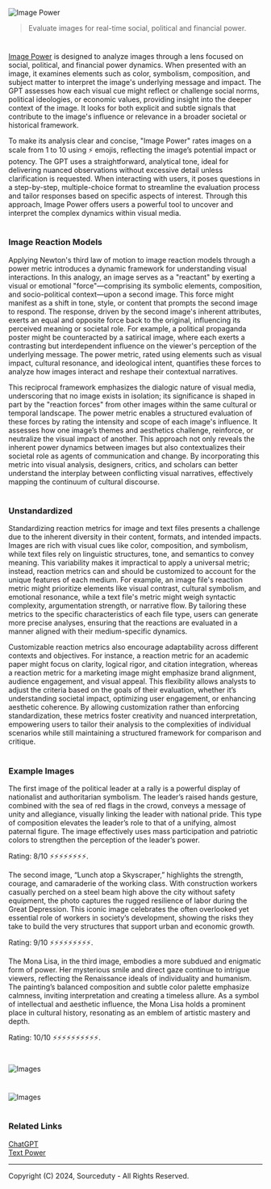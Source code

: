 ![Image Power](https://github.com/user-attachments/assets/2638a3eb-50e5-4ab5-90f6-f10b7a4805ad)

> Evaluate images for real-time social, political and financial power.
#

[Image Power](https://chatgpt.com/g/g-LcDhBwFES-image-power) is designed to analyze images through a lens focused on social, political, and financial power dynamics. When presented with an image, it examines elements such as color, symbolism, composition, and subject matter to interpret the image's underlying message and impact. The GPT assesses how each visual cue might reflect or challenge social norms, political ideologies, or economic values, providing insight into the deeper context of the image. It looks for both explicit and subtle signals that contribute to the image's influence or relevance in a broader societal or historical framework.

To make its analysis clear and concise, "Image Power" rates images on a scale from 1 to 10 using ⚡ emojis, reflecting the image’s potential impact or potency. The GPT uses a straightforward, analytical tone, ideal for delivering nuanced observations without excessive detail unless clarification is requested. When interacting with users, it poses questions in a step-by-step, multiple-choice format to streamline the evaluation process and tailor responses based on specific aspects of interest. Through this approach, Image Power offers users a powerful tool to uncover and interpret the complex dynamics within visual media.

#
### Image Reaction Models

Applying Newton's third law of motion to image reaction models through a power metric introduces a dynamic framework for understanding visual interactions. In this analogy, an image serves as a "reactant" by exerting a visual or emotional "force"—comprising its symbolic elements, composition, and socio-political context—upon a second image. This force might manifest as a shift in tone, style, or content that prompts the second image to respond. The response, driven by the second image's inherent attributes, exerts an equal and opposite force back to the original, influencing its perceived meaning or societal role. For example, a political propaganda poster might be counteracted by a satirical image, where each exerts a contrasting but interdependent influence on the viewer's perception of the underlying message. The power metric, rated using elements such as visual impact, cultural resonance, and ideological intent, quantifies these forces to analyze how images interact and reshape their contextual narratives.

This reciprocal framework emphasizes the dialogic nature of visual media, underscoring that no image exists in isolation; its significance is shaped in part by the "reaction forces" from other images within the same cultural or temporal landscape. The power metric enables a structured evaluation of these forces by rating the intensity and scope of each image's influence. It assesses how one image’s themes and aesthetics challenge, reinforce, or neutralize the visual impact of another. This approach not only reveals the inherent power dynamics between images but also contextualizes their societal role as agents of communication and change. By incorporating this metric into visual analysis, designers, critics, and scholars can better understand the interplay between conflicting visual narratives, effectively mapping the continuum of cultural discourse.

#
### Unstandardized

Standardizing reaction metrics for image and text files presents a challenge due to the inherent diversity in their content, formats, and intended impacts. Images are rich with visual cues like color, composition, and symbolism, while text files rely on linguistic structures, tone, and semantics to convey meaning. This variability makes it impractical to apply a universal metric; instead, reaction metrics can and should be customized to account for the unique features of each medium. For example, an image file's reaction metric might prioritize elements like visual contrast, cultural symbolism, and emotional resonance, while a text file's metric might weigh syntactic complexity, argumentation strength, or narrative flow. By tailoring these metrics to the specific characteristics of each file type, users can generate more precise analyses, ensuring that the reactions are evaluated in a manner aligned with their medium-specific dynamics.

Customizable reaction metrics also encourage adaptability across different contexts and objectives. For instance, a reaction metric for an academic paper might focus on clarity, logical rigor, and citation integration, whereas a reaction metric for a marketing image might emphasize brand alignment, audience engagement, and visual appeal. This flexibility allows analysts to adjust the criteria based on the goals of their evaluation, whether it’s understanding societal impact, optimizing user engagement, or enhancing aesthetic coherence. By allowing customization rather than enforcing standardization, these metrics foster creativity and nuanced interpretation, empowering users to tailor their analysis to the complexities of individual scenarios while still maintaining a structured framework for comparison and critique.

#
### Example Images

The first image of the political leader at a rally is a powerful display of nationalist and authoritarian symbolism. The leader’s raised hands gesture, combined with the sea of red flags in the crowd, conveys a message of unity and allegiance, visually linking the leader with national pride. This type of composition elevates the leader’s role to that of a unifying, almost paternal figure. The image effectively uses mass participation and patriotic colors to strengthen the perception of the leader’s power. 

Rating: 8/10 ⚡⚡⚡⚡⚡⚡⚡⚡.

The second image, “Lunch atop a Skyscraper,” highlights the strength, courage, and camaraderie of the working class. With construction workers casually perched on a steel beam high above the city without safety equipment, the photo captures the rugged resilience of labor during the Great Depression. This iconic image celebrates the often overlooked yet essential role of workers in society’s development, showing the risks they take to build the very structures that support urban and economic growth. 

Rating: 9/10 ⚡⚡⚡⚡⚡⚡⚡⚡⚡.

The Mona Lisa, in the third image, embodies a more subdued and enigmatic form of power. Her mysterious smile and direct gaze continue to intrigue viewers, reflecting the Renaissance ideals of individuality and humanism. The painting’s balanced composition and subtle color palette emphasize calmness, inviting interpretation and creating a timeless allure. As a symbol of intellectual and aesthetic influence, the Mona Lisa holds a prominent place in cultural history, resonating as an emblem of artistic mastery and depth. 

Rating: 10/10 ⚡⚡⚡⚡⚡⚡⚡⚡⚡⚡.

#
![Images](https://github.com/user-attachments/assets/0cbaea15-7197-4527-82a5-75653f1a1866)
#
![Images](https://github.com/user-attachments/assets/12eac1c4-99a4-4847-9c3f-3abf5ef142a4)

#
### Related Links

[ChatGPT](https://github.com/sourceduty/ChatGPT)
<br>
[Text Power](https://github.com/sourceduty/Text_Power)

***
Copyright (C) 2024, Sourceduty - All Rights Reserved.
